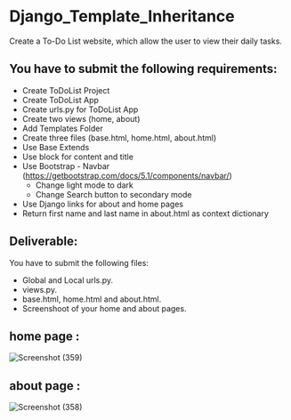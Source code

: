 # Django_Template_Inheritance

Create a To-Do List website, which allow the user to view their daily tasks.

## You have to submit the following requirements:

- Create ToDoList Project
- Create ToDoList App
- Create urls.py for ToDoList App
- Create two views (home, about)
- Add Templates Folder
- Create three files (base.html, home.html, about.html)
- Use Base Extends
- Use block for content and title
- Use Bootstrap - Navbar (https://getbootstrap.com/docs/5.1/components/navbar/)
    - Change light mode to dark
    - Change Search button to secondary mode
- Use Django links for about and home pages
- Return first name and last name in about.html as context dictionary

## Deliverable:
You have to submit the following files:
- Global and Local urls.py.
- views.py.
- base.html, home.html and about.html.
- Screenshoot of your home and about pages.

## home page :

![Screenshot (359)](https://user-images.githubusercontent.com/63616896/169824828-d4bf1c63-d1d2-4829-8aee-119652811cf8.png)

## about page :

![Screenshot (358)](https://user-images.githubusercontent.com/63616896/169824908-0072139d-6760-4c04-9a7d-34c12dcacc76.png)
